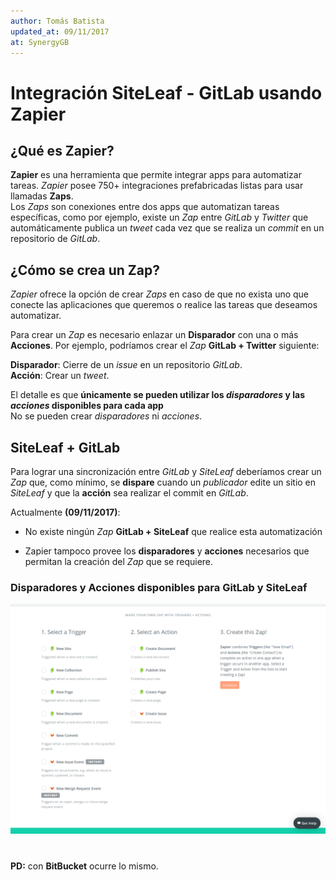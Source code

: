 ```yaml
---
author: Tomás Batista
updated_at: 09/11/2017
at: SynergyGB
---
```


# Integración SiteLeaf - GitLab usando Zapier

## ¿Qué es Zapier?

**Zapier** es una herramienta que permite integrar apps para automatizar tareas. *Zapier* posee 750+ integraciones prefabricadas listas para usar llamadas **Zaps**.  
Los *Zaps* son conexiones entre dos apps que automatizan tareas específicas, como por ejemplo, existe un *Zap* entre *GitLab* y *Twitter* que automáticamente publica un *tweet* cada vez que se realiza un *commit* en un repositorio de *GitLab*.

## ¿Cómo se crea un Zap?

*Zapier* ofrece la opción de crear *Zaps* en caso de que no exista uno que conecte las aplicaciones que queremos o realice las tareas que deseamos automatizar.

Para crear un *Zap* es necesario enlazar un **Disparador** con una o más **Acciones**. 
Por ejemplo, podríamos crear el *Zap* **GitLab + Twitter** siguiente: 

**Disparador**: Cierre de un *issue* en un repositorio *GitLab*.<br>
**Acción**: Crear un *tweet*. 

El detalle es que **únicamente se pueden utilizar los *disparadores* y las *acciones* disponibles para cada app**<br> 
No se pueden crear *disparadores* ni *acciones*.

## SiteLeaf + GitLab

Para lograr una sincronización entre *GitLab* y *SiteLeaf* deberíamos crear un *Zap* que, como mínimo, se **dispare** cuando un *publicador* edite un sitio en *SiteLeaf* y que la **acción** sea realizar el commit en *GitLab*.

Actualmente **(09/11/2017)**: 

* No existe ningún *Zap* **GitLab + SiteLeaf** que realice esta automatización 

* Zapier tampoco provee los **disparadores** y **acciones** necesarios que permitan la creación del *Zap* que se requiere. 

### Disparadores y Acciones disponibles para GitLab y SiteLeaf

<p align="center">
 <img src="assets/gitlab-siteleaf.png">
</p>

 #
 
 **PD:** con **BitBucket** ocurre lo mismo.  
